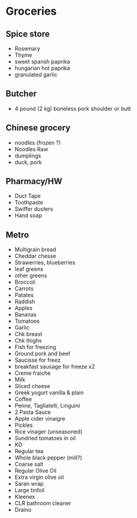 # Groceries

## Spice store

- Rosemary
- Thyme
- sweet spansh paprika
- hungarian hot paprika
- granulated garlic

## Butcher

- 4 pound (2 kg) boneless pork shoulder or butt

## Chinese grocery

- noodles (frozen ?)
- Noodles Raw
- dumplings
- duck, pork

## Pharmacy/HW

- Duct Tape
- Toothpaste
- Swiffer dusters
- Hand soap

## Metro

- Multigrain bread
- Cheddar chesse
- Strawerries, blueberries
- leaf greens
- other greens
- Broccoli
- Carrots
- Patates
- Raddish
- Apples
- Bananas
- Tomatoes
- Garlic
- Chk breast
- Chk thighs
- Fish for freezing
- Ground pork and beef
- Saucisse for freez
- breakfast sausage for freeze x2
- Creme fraiche
- Milk
- Sliced cheese
- Greek yogurt vanilla & plain
- Coffee
- Penne, Tagliatelli, Linguini
- 2 Pasta Sauce
- Apple cider vinaigre
- Pickles
- Rice vinager (unseasoned)
- Sundried tomatoes in oil
- KD
- Regular tea
- Whole black pepper (mill?)
- Coarse salt
- Regular Olive Oil
- Extra virgin olive oil
- Saran wrap
- Large tinfoil
- Kleenex
- CLR bathroom cleaner
- Draino
